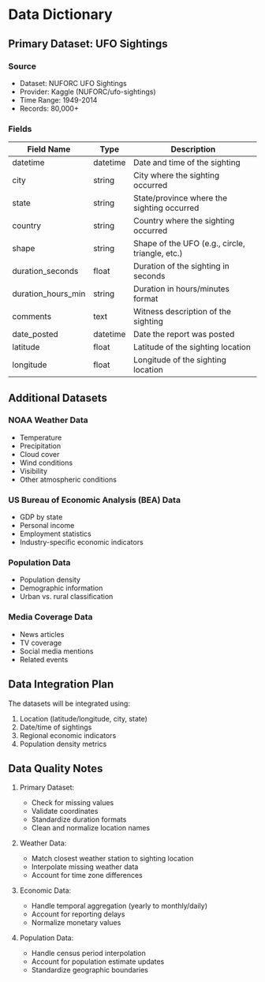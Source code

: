 # Data Dictionary

## Primary Dataset: UFO Sightings

### Source
- Dataset: NUFORC UFO Sightings
- Provider: Kaggle (NUFORC/ufo-sightings)
- Time Range: 1949-2014
- Records: 80,000+

### Fields

| Field Name | Type | Description |
|------------|------|-------------|
| datetime | datetime | Date and time of the sighting |
| city | string | City where the sighting occurred |
| state | string | State/province where the sighting occurred |
| country | string | Country where the sighting occurred |
| shape | string | Shape of the UFO (e.g., circle, triangle, etc.) |
| duration_seconds | float | Duration of the sighting in seconds |
| duration_hours_min | string | Duration in hours/minutes format |
| comments | text | Witness description of the sighting |
| date_posted | datetime | Date the report was posted |
| latitude | float | Latitude of the sighting location |
| longitude | float | Longitude of the sighting location |

## Additional Datasets

### NOAA Weather Data
- Temperature
- Precipitation
- Cloud cover
- Wind conditions
- Visibility
- Other atmospheric conditions

### US Bureau of Economic Analysis (BEA) Data
- GDP by state
- Personal income
- Employment statistics
- Industry-specific economic indicators

### Population Data
- Population density
- Demographic information
- Urban vs. rural classification

### Media Coverage Data
- News articles
- TV coverage
- Social media mentions
- Related events

## Data Integration Plan

The datasets will be integrated using:
1. Location (latitude/longitude, city, state)
2. Date/time of sightings
3. Regional economic indicators
4. Population density metrics

## Data Quality Notes

1. Primary Dataset:
   - Check for missing values
   - Validate coordinates
   - Standardize duration formats
   - Clean and normalize location names

2. Weather Data:
   - Match closest weather station to sighting location
   - Interpolate missing weather data
   - Account for time zone differences

3. Economic Data:
   - Handle temporal aggregation (yearly to monthly/daily)
   - Account for reporting delays
   - Normalize monetary values

4. Population Data:
   - Handle census period interpolation
   - Account for population estimate updates
   - Standardize geographic boundaries
